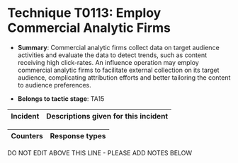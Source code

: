 # Technique T0113: Employ Commercial Analytic Firms

* **Summary**: Commercial analytic firms collect data on target audience activities and evaluate the data to detect trends, such as content receiving high click-rates. An influence operation may employ commercial analytic firms to facilitate external collection on its target audience, complicating attribution efforts and better tailoring the content to audience preferences.

* **Belongs to tactic stage**: TA15


| Incident | Descriptions given for this incident |
| -------- | -------------------- |



| Counters | Response types |
| -------- | -------------- |


DO NOT EDIT ABOVE THIS LINE - PLEASE ADD NOTES BELOW